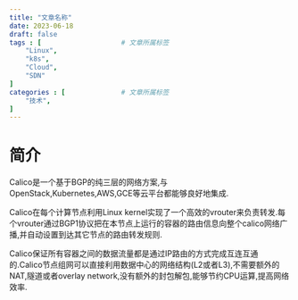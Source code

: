 ```yaml
---
title: "文章名称"
date: 2023-06-18
draft: false
tags : [                    # 文章所属标签
    "Linux",
    "k8s",
    "Cloud",
    "SDN"
]
categories : [              # 文章所属标签
    "技术",
]
---
```


# 简介

Calico是一个基于BGP的纯三层的网络方案,与OpenStack,Kubernetes,AWS,GCE等云平台都能够良好地集成.

Calico在每个计算节点利用Linux kernel实现了一个高效的vrouter来负责转发.每个vrouter通过BGP1协议把在本节点上运行的容器的路由信息向整个calico网络广播,并自动设置到达其它节点的路由转发规则.

Calico保证所有容器之间的数据流量都是通过IP路由的方式完成互连互通的.Calico节点组网可以直接利用数据中心的网络结构(L2或者L3),不需要额外的NAT,隧道或者overlay network,没有额外的封包解包,能够节约CPU运算,提高网络效率.
